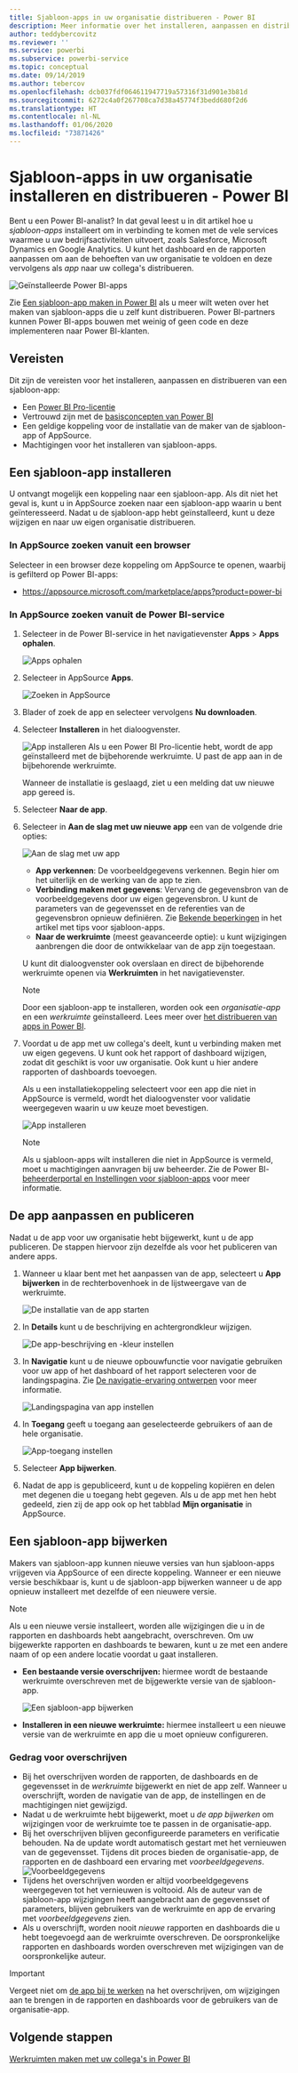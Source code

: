 ```yaml
---
title: Sjabloon-apps in uw organisatie distribueren - Power BI
description: Meer informatie over het installeren, aanpassen en distribueren van sjabloon-apps in uw organisatie in Power BI.
author: teddybercovitz
ms.reviewer: ''
ms.service: powerbi
ms.subservice: powerbi-service
ms.topic: conceptual
ms.date: 09/14/2019
ms.author: tebercov
ms.openlocfilehash: dcb037fdf064611947719a57316f31d901e3b81d
ms.sourcegitcommit: 6272c4a0f267708ca7d38a45774f3bedd680f2d6
ms.translationtype: HT
ms.contentlocale: nl-NL
ms.lasthandoff: 01/06/2020
ms.locfileid: "73871426"
---
```

# <a name="install-and-distribute-template-apps-in-your-organization---power-bi"></a>Sjabloon-apps in uw organisatie installeren en distribueren - Power BI

Bent u een Power BI-analist? In dat geval leest u in dit artikel hoe u *sjabloon-apps* installeert om in verbinding te komen met de vele services waarmee u uw bedrijfsactiviteiten uitvoert, zoals Salesforce, Microsoft Dynamics en Google Analytics. U kunt het dashboard en de rapporten aanpassen om aan de behoeften van uw organisatie te voldoen en deze vervolgens als *app* naar uw collega's distribueren. 

![Geïnstalleerde Power BI-apps](media/service-template-apps-install-distribute/power-bi-get-apps.png)

Zie [Een sjabloon-app maken in Power BI](service-template-apps-create.md) als u meer wilt weten over het maken van sjabloon-apps die u zelf kunt distribueren. Power BI-partners kunnen Power BI-apps bouwen met weinig of geen code en deze implementeren naar Power BI-klanten. 

## <a name="prerequisites"></a>Vereisten  

Dit zijn de vereisten voor het installeren, aanpassen en distribueren van een sjabloon-app: 

- Een [Power BI Pro-licentie](service-self-service-signup-for-power-bi.md)
- Vertrouwd zijn met de [basisconcepten van Power BI](service-basic-concepts.md)
- Een geldige koppeling voor de installatie van de maker van de sjabloon-app of AppSource. 
- Machtigingen voor het installeren van sjabloon-apps. 

## <a name="install-a-template-app"></a>Een sjabloon-app installeren

U ontvangt mogelijk een koppeling naar een sjabloon-app. Als dit niet het geval is, kunt u in AppSource zoeken naar een sjabloon-app waarin u bent geïnteresseerd. Nadat u de sjabloon-app hebt geïnstalleerd, kunt u deze wijzigen en naar uw eigen organisatie distribueren.

### <a name="search-appsource-from-a-browser"></a>In AppSource zoeken vanuit een browser

Selecteer in een browser deze koppeling om AppSource te openen, waarbij is gefilterd op Power BI-apps:

- https://appsource.microsoft.com/marketplace/apps?product=power-bi

### <a name="search-appsource-from-the-power-bi-service"></a>In AppSource zoeken vanuit de Power BI-service

1. Selecteer in de Power BI-service in het navigatievenster **Apps** > **Apps ophalen**.

    ![Apps ophalen](media/service-template-apps-install-distribute/power-bi-get-apps-arrow.png)

2. Selecteer in AppSource **Apps**.

    ![Zoeken in AppSource](media/service-template-apps-install-distribute/power-bi-appsource.png)

3. Blader of zoek de app en selecteer vervolgens **Nu downloaden**.

4. Selecteer **Installeren** in het dialoogvenster.

    ![App installeren](media/service-template-apps-install-distribute/power-install-dialog.png) Als u een Power BI Pro-licentie hebt, wordt de app geïnstalleerd met de bijbehorende werkruimte. U past de app aan in de bijbehorende werkruimte.

    Wanneer de installatie is geslaagd, ziet u een melding dat uw nieuwe app gereed is.
4. Selecteer **Naar de app**.
5. Selecteer in **Aan de slag met uw nieuwe app**  een van de volgende drie opties:

    ![Aan de slag met uw app](media/service-template-apps-create/power-bi-template-app-get-started.png)

    - **App verkennen**: De voorbeeldgegevens verkennen. Begin hier om het uiterlijk en de werking van de app te zien. 
    - **Verbinding maken met gegevens**: Vervang de gegevensbron van de voorbeeldgegevens door uw eigen gegevensbron. U kunt de parameters van de gegevensset en de referenties van de gegevensbron opnieuw definiëren. Zie [Bekende beperkingen](service-template-apps-tips.md#known-limitations) in het artikel met tips voor sjabloon-apps. 
    - **Naar de werkruimte** (meest geavanceerde optie): u kunt wijzigingen aanbrengen die door de ontwikkelaar van de app zijn toegestaan.

    U kunt dit dialoogvenster ook overslaan en direct de bijbehorende werkruimte openen via **Werkruimten** in het navigatievenster.
    >[!NOTE]
    >Door een sjabloon-app te installeren, worden ook een *organisatie-app* en een *werkruimte* geïnstalleerd. Lees meer over [het distribueren van apps in Power BI](service-create-distribute-apps.md).
 
6. Voordat u de app met uw collega's deelt, kunt u verbinding maken met uw eigen gegevens. U kunt ook het rapport of dashboard wijzigen, zodat dit geschikt is voor uw organisatie. Ook kunt u hier andere rapporten of dashboards toevoegen.

   Als u een installatiekoppeling selecteert voor een app die niet in AppSource is vermeld, wordt het dialoogvenster voor validatie weergegeven waarin u uw keuze moet bevestigen.

   ![App installeren](media/service-template-apps-install-distribute/power-install-unvalidated-dialog.png)

   >[!NOTE]
   >Als u sjabloon-apps wilt installeren die niet in AppSource is vermeld, moet u machtigingen aanvragen bij uw beheerder. Zie de Power BI-[beheerderportal en Instellingen voor sjabloon-apps](service-admin-portal.md#template-apps-settings) voor meer informatie.

## <a name="customize-and-publish-the-app"></a>De app aanpassen en publiceren

Nadat u de app voor uw organisatie hebt bijgewerkt, kunt u de app publiceren. De stappen hiervoor zijn dezelfde als voor het publiceren van andere apps.

1. Wanneer u klaar bent met het aanpassen van de app, selecteert u **App bijwerken** in de rechterbovenhoek in de lijstweergave van de werkruimte.  

    ![De installatie van de app starten](media/service-template-apps-install-distribute/power-bi-start-install-app.png)

2. In **Details** kunt u de beschrijving en achtergrondkleur wijzigen.

   ![De app-beschrijving en -kleur instellen](media/service-template-apps-install-distribute/power-bi-install-app-details.png)

3. In **Navigatie** kunt u de nieuwe opbouwfunctie voor navigatie gebruiken voor uw app of het dashboard of het rapport selecteren voor de landingspagina. Zie [De navigatie-ervaring ontwerpen](service-create-distribute-apps.md#design-the-navigation-experience) voor meer informatie.

   ![Landingspagina van app instellen](media/service-template-apps-install-distribute/power-bi-install-app-content.png)

4. In **Toegang** geeft u toegang aan geselecteerde gebruikers of aan de hele organisatie.  

   ![App-toegang instellen](media/service-template-apps-install-distribute/power-bi-install-access.png)

5. Selecteer **App bijwerken**. 

6. Nadat de app is gepubliceerd, kunt u de koppeling kopiëren en delen met degenen die u toegang hebt gegeven. Als u de app met hen hebt gedeeld, zien zij de app ook op het tabblad **Mijn organisatie** in AppSource.

## <a name="update-a-template-app"></a>Een sjabloon-app bijwerken

Makers van sjabloon-app kunnen nieuwe versies van hun sjabloon-apps vrijgeven via AppSource of een directe koppeling. Wanneer er een nieuwe versie beschikbaar is, kunt u de sjabloon-app bijwerken wanneer u de app opnieuw installeert met dezelfde of een nieuwere versie.

  >[!NOTE]
  >Als u een nieuwe versie installeert, worden alle wijzigingen die u in de rapporten en dashboards hebt aangebracht, overschreven. Om uw bijgewerkte rapporten en dashboards te bewaren, kunt u ze met een andere naam of op een andere locatie voordat u gaat installeren.

- **Een bestaande versie overschrijven:** hiermee wordt de bestaande werkruimte overschreven met de bijgewerkte versie van de sjabloon-app.

   ![Een sjabloon-app bijwerken](media/service-template-apps-install-distribute/power-bi-update-app-overwrite.png)

- **Installeren in een nieuwe werkruimte:** hiermee installeert u een nieuwe versie van de werkruimte en app die u moet opnieuw configureren.

### <a name="overwrite-behavior"></a>Gedrag voor overschrijven

* Bij het overschrijven worden de rapporten, de dashboards en de gegevensset in de *werkruimte* bijgewerkt en niet de app zelf. Wanneer u overschrijft, worden de navigatie van de app, de instellingen en de machtigingen niet gewijzigd.
* Nadat u de werkruimte hebt bijgewerkt, moet u *de app bijwerken* om wijzigingen voor de werkruimte toe te passen in de organisatie-app.
* Bij het overschrijven blijven geconfigureerde parameters en verificatie behouden. Na de update wordt automatisch gestart met het vernieuwen van de gegevensset. Tijdens dit proces bieden de organisatie-app, de rapporten en de dashboard een ervaring met *voorbeeldgegevens*.
  ![Voorbeeldgegevens](media/service-template-apps-install-distribute/power-bi-sample-data.png)
* Tijdens het overschrijven worden er altijd voorbeeldgegevens weergegeven tot het vernieuwen is voltooid. Als de auteur van de sjabloon-app wijzigingen heeft aangebracht aan de gegevensset of parameters, blijven gebruikers van de werkruimte en app de ervaring met *voorbeeldgegevens* zien.
* Als u overschrijft, worden nooit *nieuwe* rapporten en dashboards die u hebt toegevoegd aan de werkruimte overschreven. De oorspronkelijke rapporten en dashboards worden overschreven met wijzigingen van de oorspronkelijke auteur.

>[!IMPORTANT]
>Vergeet niet om [de app bij te werken](#customize-and-publish-the-app) na het overschrijven, om wijzigingen aan te brengen in de rapporten en dashboards voor de gebruikers van de organisatie-app.

## <a name="next-steps"></a>Volgende stappen

[Werkruimten maken met uw collega's in Power BI](service-create-workspaces.md)
